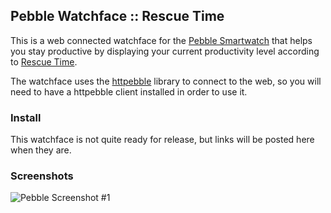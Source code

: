 ## Pebble Watchface :: Rescue Time

This is a web connected watchface for the [Pebble Smartwatch][1] that helps you stay productive by displaying your current productivity level according to [Rescue Time][2].

The watchface uses the [httpebble][3] library to connect to the web, so you will need to have a httpebble client installed in order to use it.

### Install

This watchface is not quite ready for release, but links will be posted here when they are.

### Screenshots

![Pebble Screenshot #1](http://smallstoneapps.s3.amazonaws.com/rescue-time/screenshots/screenshot_rescue-time_1-0_01_w.png)

[1]: http://getpebble.com
[2]: http://rescuetime.com
[3]: http://kathar.in/httpebble/
